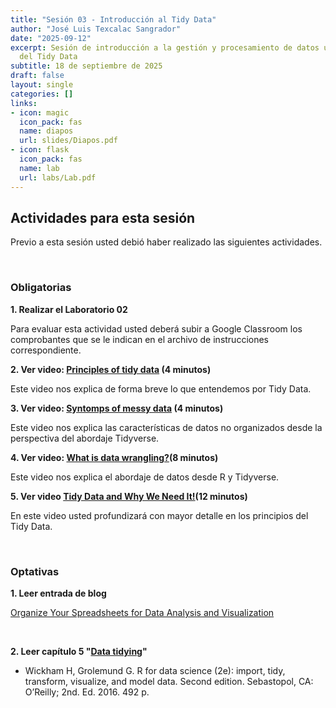 ```yaml
---
title: "Sesión 03 - Introducción al Tidy Data"
author: "José Luis Texcalac Sangrador"
date: "2025-09-12"
excerpt: Sesión de introducción a la gestión y procesamiento de datos usando la filosofía
  del Tidy Data
subtitle: 18 de septiembre de 2025
draft: false
layout: single
categories: []
links:
- icon: magic
  icon_pack: fas
  name: diapos
  url: slides/Diapos.pdf
- icon: flask
  icon_pack: fas
  name: lab
  url: labs/Lab.pdf
---
```


## Actividades para esta sesión 

Previo a esta sesión usted debió haber realizado las siguientes actividades.

&nbsp;

### Obligatorias

**1. Realizar el Laboratorio 02**

Para evaluar esta actividad usted deberá subir a Google Classroom los 
comprobantes que se le indican en el archivo de instrucciones correspondiente.

**2. Ver video: [Principles of tidy data](https://youtu.be/oQuupzfX9OQ) (4 minutos)**

Este video nos explica de forma breve lo que entendemos por Tidy Data.

**3. Ver video: [Syntomps of messy data](https://youtu.be/cdwMV7JuY-k) (4 minutos)**

Este video nos explica las características de datos no organizados desde la 
perspectiva del abordaje Tidyverse.

**4. Ver video: [What is data wrangling?](https://youtu.be/jOd65mR1zfw)(8 minutos)**

Este video nos explica el abordaje de datos desde R y Tidyverse.

**5. Ver video [Tidy Data and Why We Need It!](https://youtu.be/KW1laBLEiw0)(12 minutos)**

En este video usted profundizará con mayor detalle en los principios del Tidy Data.

&nbsp;


### Optativas

**1. Leer entrada de blog** 

[Organize Your Spreadsheets for Data Analysis and Visualization](https://medium.com/data-science/organize-your-spreadsheets-for-data-analysis-and-visualization-b1985a31523a)

&nbsp;

**2. Leer capítulo 5 "[Data tidying](https://r4ds.hadley.nz/data-tidy.html)"** 
- Wickham H, Grolemund G. R for data science (2e): import, tidy, transform, visualize, and model data. Second edition. Sebastopol, CA: O’Reilly; 2nd. Ed. 2016. 492 p.


